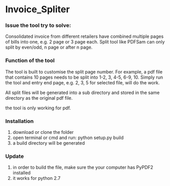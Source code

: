 # Invoice_Spliter

### Issue the tool try to solve:
Consolidated invoice from different retailers have combined multiple pages of bills into one, e.g. 2 page or 3 page each. Split tool like PDFSam can only split by even/odd, n page or after n page.

### Function of the tool
The tool is built to customise the split page number. For example, a pdf file that contains 10 pages needs to be split into 1-2, 3, 4-5, 6-9, 10. Simply run the tool and entry end page, e.g. 2, 3, 5 for selected file, will do the work.

All split files will be generated into a sub directory and stored in the same directory as the original pdf file.

the tool is only working for pdf.

### Installation
1. download or clone the folder
2. open terminal or cmd and run: python setup.py build
3. a build directory will be generated

### Update
1. in order to build the file, make sure the your computer has PyPDF2 installed
2. it works for python 2.7
